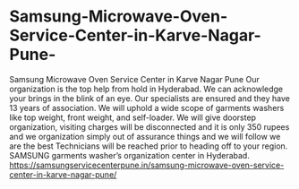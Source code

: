 # Samsung-Microwave-Oven-Service-Center-in-Karve-Nagar-Pune-
Samsung Microwave Oven Service Center in Karve Nagar Pune Our organization is the top help from hold in Hyderabad. We can acknowledge your brings in the blink of an eye. Our specialists are ensured and they have 13 years of association. We will uphold a wide scope of garments washers like top weight, front weight, and self-loader. We will give doorstep organization, visiting charges will be disconnected and it is only 350 rupees and we organization simply out of assurance things and we will follow we are the best Technicians will be reached prior to heading off to your region. SAMSUNG  garments washer’s organization center in Hyderabad. https://samsungservicecenterpune.in/samsung-microwave-oven-service-center-in-karve-nagar-pune/
